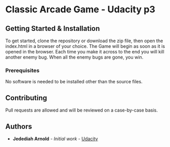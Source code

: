 # Classic Arcade Game - Udacity p3

## Getting Started & Installation

To get started, clone the repository or download the zip file, then open the index.html in a browser of your choice.
The Game will begin as soon as it is opened in the browser. Each time you make it across to the end you will kill another enemy bug. When all the enemy bugs are gone, you win. 

### Prerequisites

No software is needed to be installed other than the source files.

## Contributing

Pull requests are allowed and will be reviewed on a case-by-case basis.

## Authors

- **Jedediah Arnold** - _Initial work_ - [Udacity](https://www.udacity.com/)
